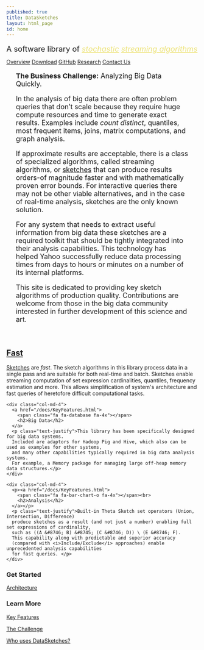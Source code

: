 ```yaml
---
published: true
title: DataSketches
layout: html_page
id: home
---
```

<!--
    Licensed to the Apache Software Foundation (ASF) under one
    or more contributor license agreements.  See the NOTICE file
    distributed with this work for additional information
    regarding copyright ownership.  The ASF licenses this file
    to you under the Apache License, Version 2.0 (the
    "License"); you may not use this file except in compliance
    with the License.  You may obtain a copy of the License at

      http://www.apache.org/licenses/LICENSE-2.0

    Unless required by applicable law or agreed to in writing,
    software distributed under the License is distributed on an
    "AS IS" BASIS, WITHOUT WARRANTIES OR CONDITIONS OF ANY
    KIND, either express or implied.  See the License for the
    specific language governing permissions and limitations
    under the License.
-->

<!-- Start index.md -->
<link rel="stylesheet" type="text/css" href="css/index.css">
<link rel="stylesheet" type="text/css" href="css/header.css">

<main class="ds-masthead">
  <div class="container">
  <div class="row">
    <div class="col-md-8 col-md-offset-2 text-center">
      <span class="ds-bootlogo"></span>
      <!-- <p class="lead" style="font-size: 40px; margin-bottom: 10px">Apache DataSketches</p> -->
      <p class="lead" style="font-size: 20px; line-height: 1.0; margin-bottom: 15px">A software library of 
        <a href="https://en.wikipedia.org/wiki/Stochastic" style="color: #EDE379"><i>stochastic</i></a> 
        <a href="https://en.wikipedia.org/wiki/Streaming_algorithm" style="color: #EDE379"><i>streaming algorithms</i></a></p>
      <!--<p class="lead" style="font-size: 16px; line-height: 1.0; margin-bottom: 15px"><i>"Excellence in theoretically informed algorithm engineering" -- Graham Cormode</i></p> -->
      <p>
        <a class="btn btn-lg btn-outline-inverse" href="overview.html"><span class="fa fa-info-circle"></span> Overview</a>
        <a class="btn btn-lg btn-outline-inverse" href="/docs/downloads.html"><span class="fa fa-download"></span> Download</a>
        <a class="btn btn-lg btn-outline-inverse" href="https://github.com/apache?utf8=%E2%9C%93&q=datasketches"><span class="fa fa-github"></span> GitHub</a>
        <a class="btn btn-lg btn-outline-inverse" href="/docs/Research.html"><span class="fa fa-paper-plane"></span> Research</a>
        <a class="btn btn-lg btn-outline-inverse" href="https://lists.apache.org/list.html?users@datasketches.apache.org"><span class="fa fa-comment"></span> Contact Us</a>
      </p>
    </div>
  </div>
  </div>
</main>

<div class="container">
  <div class="row">
    <div class="text-justify" style="font-size: 18px; padding-left: 25px; padding-right: 25px">
<p><b>The Business Challenge:</b> Analyzing Big Data Quickly.</p>
<p>In the analysis of big data there are often problem queries that don’t scale because they require huge compute resources and time to generate exact results. Examples include <i>count distinct</i>, quantiles, most frequent items, joins, matrix computations, and graph analysis.</p>

<p>If approximate results are acceptable, there is a class of specialized algorithms, called streaming algorithms, or <a href="/docs/SketchOrigins.html">sketches</a> that can produce results orders-of magnitude faster and with mathematically proven error bounds. For interactive queries there may not be other viable alternatives, and in the case of real-time analysis, sketches are the only known solution.</p>

<p>For any system that needs to extract useful information from big data these sketches are a required toolkit that should be tightly integrated into their analysis capabilities. This technology has helped Yahoo successfully reduce data processing times from days to hours or minutes on a number of its internal platforms.</p>

<p>This site is dedicated to providing key sketch algorithms of production quality. Contributions are welcome from those in the big data community interested in further development of this science and art.</p>
    </div>
  </div>
  <div class="row text-center main-marketing">
    <div class="col-md-4">
      <p><a href="/docs/KeyFeatures.html">
        <span class="fa fa-fighter-jet fa-4x"></span><br>
        <h2>Fast</h2>
      </a></p>
      <p class="text-justify"><a href="/docs/SketchOrigins.html">Sketches</a> are <i>fast</i>. 
      The sketch algorithms in this library process data in a single pass and are suitable for 
      both real-time and batch. 
      Sketches enable streaming computation of set expression cardinalities, quantiles, frequency estimation and more. 
      This allows simplification of system's architecture and fast queries of heretofore difficult computational tasks.</p>
    </div>

    <div class="col-md-4">
      <a href="/docs/KeyFeatures.html">
        <span class="fa fa-database fa-4x"></span>
        <h2>Big Data</h2>
      </a>
      <p class="text-justify">This library has been specifically designed for big data systems. 
      Included are adaptors for Hadoop Pig and Hive, which also can be used as examples for other systems, 
      and many other capabilities typically required in big data analysis systems. 
      For example, a Memory package for managing large off-heap memory data structures.</p>
    </div>

    <div class="col-md-4">
      <p><a href="/docs/KeyFeatures.html">
        <span class="fa fa-bar-chart-o fa-4x"></span><br>
        <h2>Analysis</h2>
      </a></p>
      <p class="text-justify">Built-in Theta Sketch set operators (Union, Intersection, Difference) 
      produce sketches as a result (and not just a number) enabling full set expressions of cardinality, 
      such as ((A &#8746; B) &#8745; (C &#8746; D)) \ (E &#8746; F). 
      This capability along with predictable and superior accuracy 
      (compared with <i>Include/Exclude</i> approaches) enable unprecedented analysis capabilities 
      for fast queries. </p>
    </div>
  </div>
</div>

<div class="ds-panel">
  <div class="container">
    <div class="row-fluid text-center">
      <div class="col-sm-4 col-sm-offset-2">
        <h3>Get Started</h3>
        <p><a href="/docs/Architecture.html">Architecture</a></p> <!-- add {{site.stable_version}} -->
        <!-- <p><a href="/docs/tutorials.html">Tutorials</a></p>  add {{site.stable_version}} -->
        <!-- ><p style="color:rgba(177,186,198,0.7)">Latest Stable Release</p> add {{site.stable_version}} -->
      </div>
      <div class="col-sm-4">
        <h3>Learn More</h3>
        <p><a href="/docs/KeyFeatures.html">Key Features</a></p>
        <p><a href="/docs/TheChallenge.html">The Challenge</a></p>
        <p><a href="/docs/WhoUses.html">Who uses DataSketches?</a></p>
      </div>
    </div>
  </div>
</div>
<!-- End index.md -->
